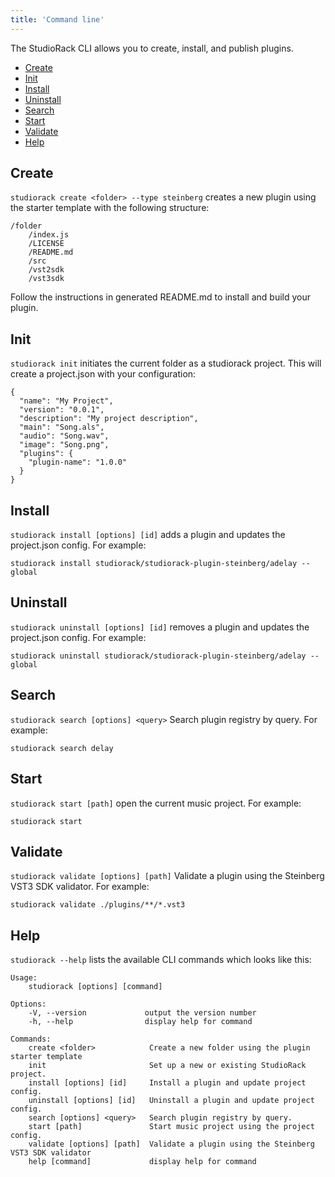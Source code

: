 ```yaml
---
title: 'Command line'
---
```


The StudioRack CLI allows you to create, install, and publish plugins.

* [Create](#create)
* [Init](#init)
* [Install](#install)
* [Uninstall](#uninstall)
* [Search](#search)
* [Start](#start)
* [Validate](#validate)
* [Help](#help)


## Create

`studiorack create <folder> --type steinberg` creates a new plugin using the starter template with the following structure:

    /folder
        /index.js
        /LICENSE
        /README.md
        /src
        /vst2sdk
        /vst3sdk

Follow the instructions in generated README.md to install and build your plugin.


## Init

`studiorack init` initiates the current folder as a studiorack project. This will create a project.json with your configuration:

    {
      "name": "My Project",
      "version": "0.0.1",
      "description": "My project description",
      "main": "Song.als",
      "audio": "Song.wav",
      "image": "Song.png",
      "plugins": {
        "plugin-name": "1.0.0"
      }
    }


## Install

`studiorack install [options] [id]` adds a plugin and updates the project.json config. For example:

    studiorack install studiorack/studiorack-plugin-steinberg/adelay --global


## Uninstall

`studiorack uninstall [options] [id]` removes a plugin and updates the project.json config. For example:

    studiorack uninstall studiorack/studiorack-plugin-steinberg/adelay --global


## Search

`studiorack search [options] <query>` Search plugin registry by query. For example:

    studiorack search delay


## Start

`studiorack start [path]` open the current music project. For example:

    studiorack start


## Validate

`studiorack validate [options] [path]` Validate a plugin using the Steinberg VST3 SDK validator. For example:

    studiorack validate ./plugins/**/*.vst3


## Help

`studiorack --help` lists the available CLI commands which looks like this:

    Usage:
        studiorack [options] [command]

    Options:
        -V, --version             output the version number
        -h, --help                display help for command

    Commands:
        create <folder>            Create a new folder using the plugin starter template
        init                       Set up a new or existing StudioRack project.
        install [options] [id]     Install a plugin and update project config.
        uninstall [options] [id]   Uninstall a plugin and update project config.
        search [options] <query>   Search plugin registry by query.
        start [path]               Start music project using the project config.
        validate [options] [path]  Validate a plugin using the Steinberg VST3 SDK validator
        help [command]             display help for command
